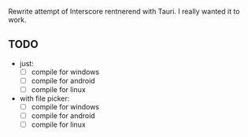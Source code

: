 Rewrite attempt of Interscore rentnerend with Tauri. I really wanted it to work.

## TODO
- just:
	- [ ] compile for windows
	- [ ] compile for android
	- [ ] compile for linux
- with file picker:
	- [ ] compile for windows
	- [ ] compile for android
	- [ ] compile for linux
